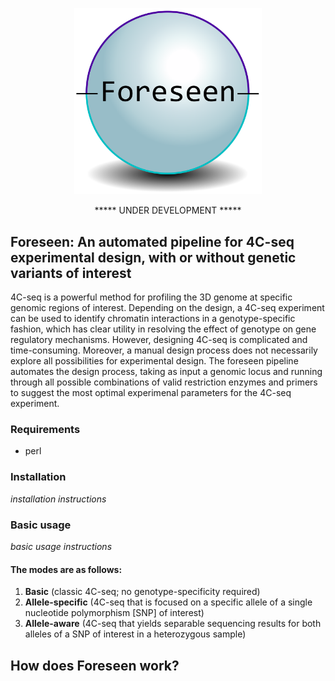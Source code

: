 <p align="center">
  <img src="https://github.com/hrayjones/foreseen/blob/main/foreseen.png?raw=true" width="300">
</p>

<p align="center">
***** UNDER DEVELOPMENT *****
</p>

## Foreseen: An automated pipeline for 4C-seq experimental design, with or without genetic variants of interest

4C-seq is a powerful method for profiling the 3D genome at specific genomic regions of interest. Depending on the design, a 4C-seq experiment can be used to identify chromatin interactions in a genotype-specific fashion, which has clear utility in resolving the effect of genotype on gene regulatory mechanisms. However, designing 4C-seq is complicated and time-consuming. Moreover, a manual design process does not necessarily explore all possibilities for experimental design. The foreseen pipeline automates the design process, taking as input a genomic locus and running through all possible combinations of valid restriction enzymes and primers to suggest the most optimal experimenal parameters for the 4C-seq experiment.

### Requirements
- perl

### Installation
*installation instructions*

### Basic usage
*basic usage instructions*

#### The modes are as follows:
1) __Basic__ (classic 4C-seq; no genotype-specificity required)
2) __Allele-specific__ (4C-seq that is focused on a specific allele of a single nucleotide polymorphism [SNP] of interest)
3) __Allele-aware__ (4C-seq that yields separable sequencing results for both alleles of a SNP of interest in a heterozygous sample)

## How does Foreseen work?


